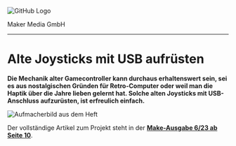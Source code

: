 ![GitHub Logo](http://www.heise.de/make/icons/make_logo.png)

Maker Media GmbH

***

# Alte Joysticks mit USB aufrüsten
**Die Mechanik alter Gamecontroller kann durchaus erhaltenswert sein,
sei es aus nostalgischen Gründen für Retro-Computer oder weil man
die Haptik über die Jahre lieben gelernt hat. Solche alten Joysticks mit
USB-Anschluss aufzurüsten, ist erfreulich einfach.**

![Aufmacherbild aus dem Heft](./doc/Aufmacher.JPG)

Der vollständige Artikel zum Projekt steht in der **[Make-Ausgabe 6/23 ab Seite 10](https://www.heise.de/select/make/2023/6)**.
